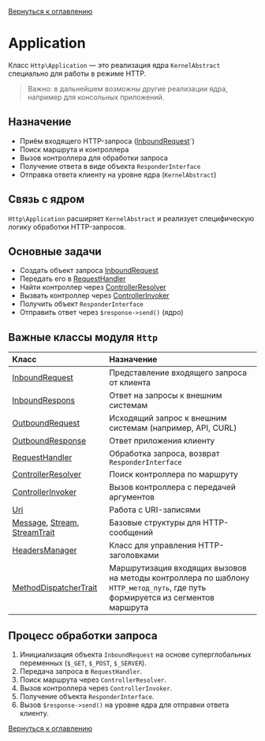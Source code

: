 [Вернуться к оглавлению](./index.md)
# Application

Класс `Http\Application` — это реализация ядра `KernelAbstract` специально для работы в режиме HTTP.

> Важно: в дальнейшем возможны другие реализации ядра, например для консольных приложений.

## Назначение

- Приём входящего HTTP-запроса ([InboundRequest](./components/http/inbound-request.md)`)
- Поиск маршрута и контроллера
- Вызов контроллера для обработки запроса
- Получение ответа в виде объекта `ResponderInterface`
- Отправка ответа клиенту на уровне ядра (`KernelAbstract`)

## Связь с ядром

`Http\Application` расширяет `KernelAbstract` и реализует специфическую логику обработки HTTP-запросов.


## Основные задачи

- Создать объект запроса [InboundRequest](./components/http/inbound-request.md)
- Передать его в [RequestHandler](./components/http/request-handler.md)
- Найти контроллер через [ControllerResolver](./components/http/controller-resolver.md)
- Вызвать контроллер через [ControllerInvoker](./components/http/controller-invoker.md)
- Получить объект `ResponderInterface`
- Отправить ответ через `$response->send()` (ядро)

## Важные классы модуля `Http`

| Класс | Назначение |
|:------|:-----------|
| [InboundRequest](./components/http/inbound-request.md) | Представление входящего запроса от клиента |
| [InboundRespons](./components/http/inbound-response.md) | Ответ на запросы к внешним системам |
| [OutboundRequest](./components/http/outbound-request.md) | Исходящий запрос к внешним системам (например, API, CURL) |
| [OutboundResponse](./components/http/outbound-response.md) | Ответ приложения клиенту |
| [RequestHandler](./components/http/request-handler.md) | Обработка запроса, возврат `ResponderInterface` |
| [ControllerResolver](./components/http/controller-resolver.md) | Поиск контроллера по маршруту |
| [ControllerInvoker](./components/http/controller-invoker.md) | Вызов контроллера с передачей аргументов |
| [Uri](./components/http/uri.md) | Работа с URI-записями |
| [Message](./components/http/message.md), [Stream](./components/http/stream.md), [StreamTrait](./components/http/stream-trait.md) | Базовые структуры для HTTP-сообщений |
[HeadersManager](./components/http/headers-manager.md) | Класс для управления HTTP-заголовками
[MethodDispatcherTrait](./components/http/method-dispatcher-trait.md) | Маршрутизация входящих вызовов на методы контроллера по шаблону `HTTP_метод_путь`, где путь формируется из сегментов маршрута

## Процесс обработки запроса

1. Инициализация объекта `InboundRequest` на основе суперглобальных переменных (`$_GET`, `$_POST`, `$_SERVER`).
2. Передача запроса в `RequestHandler`.
3. Поиск маршрута через `ControllerResolver`.
4. Вызов контроллера через `ControllerInvoker`.
5. Получение объекта `ResponderInterface`.
6. Вызов `$response->send()` на уровне ядра для отправки ответа клиенту.

[Вернуться к оглавлению](./index.md)